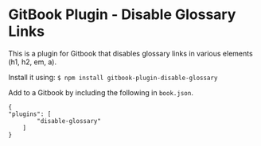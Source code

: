 # GitBook Plugin - Disable Glossary Links

This is a plugin for Gitbook that disables glossary links in various elements (h1, h2, em, a).

Install it using: ```$ npm install gitbook-plugin-disable-glossary```

Add to a Gitbook by including the following in `book.json`.

```
{
"plugins": [
        "disable-glossary"
    ]
}
```
